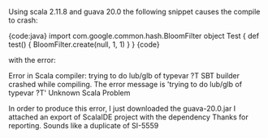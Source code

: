 Using scala 2.11.8 and guava 20.0 the following snippet causes the compile to crash:


{code:java}
import com.google.common.hash.BloomFilter
object Test {
  def test() {
    BloomFilter.create(null, 1, 1)
  }
}
{code}


with the error:

Error in Scala compiler: trying to do lub/glb of typevar ?T
SBT builder crashed while compiling. The error message is 'trying to do lub/glb of typevar ?T' Unknown Scala Problem

In order to produce this error, I just downloaded the guava-20.0.jar
I attached an export of ScalaIDE project with the dependency
Thanks for reporting. Sounds like a duplicate of SI-5559
